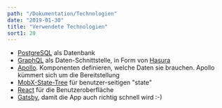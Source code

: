 ```yaml
---
path: "/Dokumentation/Technologien"
date: "2019-01-30"
title: "Verwendete Technologien"
sort1: 20
---
```



- [PostgreSQL](https://www.postgresql.org) als Datenbank
- [GraphQL](https://github.com/facebook/graphql) als Daten-Schnittstelle, in Form von [Hasura](https://hasura.io)
- [Apollo](https://www.apollodata.com). Komponenten definieren, welche Daten sie brauchen. Apollo kümmert sich um die Bereitstellung
- [MobX-State-Tree](https://github.com/mobxjs/mobx-state-tree) für benutzer-seitigen "state"
- [React](https://facebook.github.io/react/index.html) für die Benutzeroberfläche
- [Gatsby](https://www.gatsbyjs.org), damit die App auch richtig schnell wird :-)